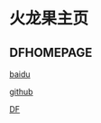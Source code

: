 # 火龙果主页
## DFHOMEPAGE
[baidu](https://baidu.com) 

[github](https://github.com) 

[DF](https://jyh-2011.github.io/DFHUOLONGGUO/)
